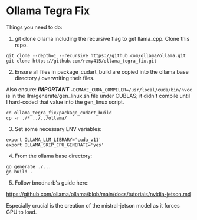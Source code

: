 # Ollama Tegra Fix

Things you need to do:

1. git clone ollama including the recursive flag to get llama_cpp. Clone this repo.
```
git clone --depth=1 --recursive https://github.com/ollama/ollama.git
git clone https://github.com/remy415/ollama_tegra_fix.git
```

2. Ensure all files in package_cudart_build are copied into the ollama base directory / overwriting their files.

Also ensure: ***IMPORTANT***
```-DCMAKE_CUDA_COMPILER=/usr/local/cuda/bin/nvcc```
is in the llm/generate/gen_linux.sh file under CUBLAS; it didn't compile until I hard-coded that value into the gen_linux script.

```
cd ollama_tegra_fix/package_cudart_build
cp -r ./* ../../ollama/
```

3. Set some necessary ENV variables:

```
export OLLAMA_LLM_LIBRARY='cuda_v11'
export OLLAMA_SKIP_CPU_GENERATE='yes'
```

4. From the ollama base directory:

```
go generate ./...
go build .
```

5. Follow bnodnarb's guide here:

https://github.com/ollama/ollama/blob/main/docs/tutorials/nvidia-jetson.md

Especially crucial is the creation of the mistral-jetson model as it forces GPU to load.